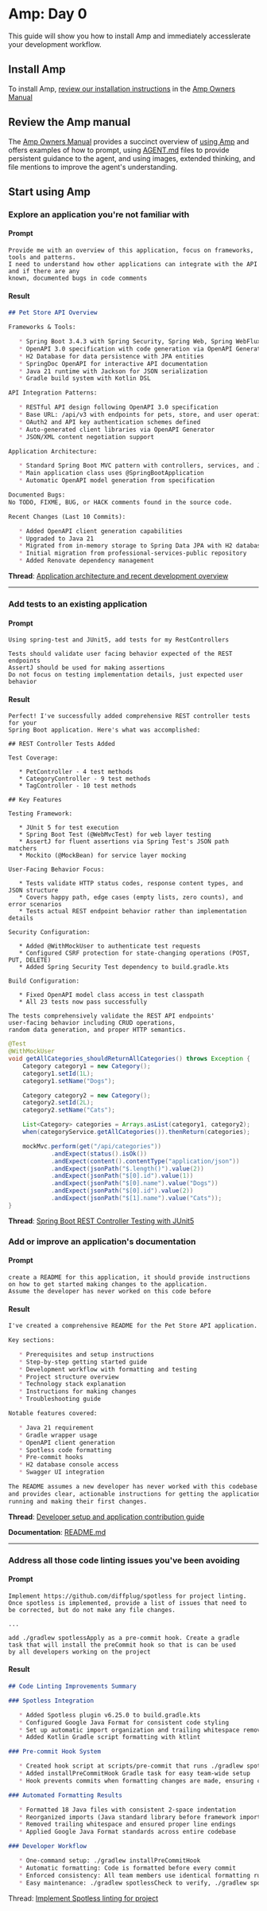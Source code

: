 # Amp: Day 0

This guide will show you how to install Amp and immediately accesslerate your
development workflow.

## Install Amp

To install Amp, [review our installation instructions](https://ampcode.com/manual#getting-started) in the [Amp Owners Manual](https://ampcode.com/manual)
## Review the Amp manual

The [Amp Owners Manual](https://ampcode.com/manual) provides a succinct overview of [using Amp](https://ampcode.com/manual#using-amp) and offers
examples of how to prompt, using [AGENT.md](https://ampcode.com/manual#AGENT.md) files
to provide persistent guidance to the agent, and using images, extended thinking, and file mentions
to improve the agent's understanding.

## Start using Amp

### Explore an application you're not familiar with

#### Prompt

```text
Provide me with an overview of this application, focus on frameworks, tools and patterns.
I need to understand how other applications can integrate with the API and if there are any
known, documented bugs in code comments
```

#### Result

```markdown
## Pet Store API Overview

Frameworks & Tools:

   * Spring Boot 3.4.3 with Spring Security, Spring Web, Spring WebFlux, and Spring Data JPA
   * OpenAPI 3.0 specification with code generation via OpenAPI Generator
   * H2 Database for data persistence with JPA entities
   * SpringDoc OpenAPI for interactive API documentation
   * Java 21 runtime with Jackson for JSON serialization
   * Gradle build system with Kotlin DSL

API Integration Patterns:

   * RESTful API design following OpenAPI 3.0 specification
   * Base URL: /api/v3 with endpoints for pets, store, and user operations
   * OAuth2 and API key authentication schemes defined
   * Auto-generated client libraries via OpenAPI Generator
   * JSON/XML content negotiation support

Application Architecture:

   * Standard Spring Boot MVC pattern with controllers, services, and JPA repositories
   * Main application class uses @SpringBootApplication
   * Automatic OpenAPI model generation from specification

Documented Bugs:
No TODO, FIXME, BUG, or HACK comments found in the source code.

Recent Changes (Last 10 Commits):

   * Added OpenAPI client generation capabilities
   * Upgraded to Java 21
   * Migrated from in-memory storage to Spring Data JPA with H2 database
   * Initial migration from professional-services-public repository
   * Added Renovate dependency management
```

**Thread**:
[Application architecture and recent development overview](https://ampcode.com/threads/T-c145b079-d8fd-4450-a9f1-991f8217e009)

---

### Add tests to an existing application

#### Prompt 

```text
Using spring-test and JUnit5, add tests for my RestControllers

Tests should validate user facing behavior expected of the REST endpoints
AssertJ should be used for making assertions
Do not focus on testing implementation details, just expected user behavior
```

#### Result

```text
Perfect! I've successfully added comprehensive REST controller tests for your
Spring Boot application. Here's what was accomplished:

## REST Controller Tests Added

Test Coverage:

   * PetController - 4 test methods
   * CategoryController - 9 test methods
   * TagController - 10 test methods

## Key Features

Testing Framework:

   * JUnit 5 for test execution
   * Spring Boot Test (@WebMvcTest) for web layer testing
   * AssertJ for fluent assertions via Spring Test's JSON path matchers
   * Mockito (@MockBean) for service layer mocking

User-Facing Behavior Focus:

   * Tests validate HTTP status codes, response content types, and JSON structure
   * Covers happy path, edge cases (empty lists, zero counts), and error scenarios
   * Tests actual REST endpoint behavior rather than implementation details

Security Configuration:

   * Added @WithMockUser to authenticate test requests
   * Configured CSRF protection for state-changing operations (POST, PUT, DELETE)
   * Added Spring Security Test dependency to build.gradle.kts

Build Configuration:

   * Fixed OpenAPI model class access in test classpath
   * All 23 tests now pass successfully

The tests comprehensively validate the REST API endpoints'
user-facing behavior including CRUD operations,
random data generation, and proper HTTP semantics.
```

```java
@Test
@WithMockUser
void getAllCategories_shouldReturnAllCategories() throws Exception {
    Category category1 = new Category();
    category1.setId(1L);
    category1.setName("Dogs");

    Category category2 = new Category();
    category2.setId(2L);
    category2.setName("Cats");

    List<Category> categories = Arrays.asList(category1, category2);
    when(categoryService.getAllCategories()).thenReturn(categories);

    mockMvc.perform(get("/api/categories"))
            .andExpect(status().isOk())
            .andExpect(content().contentType("application/json"))
            .andExpect(jsonPath("$.length()").value(2))
            .andExpect(jsonPath("$[0].id").value(1))
            .andExpect(jsonPath("$[0].name").value("Dogs"))
            .andExpect(jsonPath("$[0].id").value(2))
            .andExpect(jsonPath("$[1].name").value("Cats"));
}
```

**Thread**: [Spring Boot REST Controller Testing with JUnit5](https://ampcode.com/threads/T-74999309-0e5d-4bd8-92f0-c52abef57c3a)

### Add or improve an application's documentation

#### Prompt 
```text
create a README for this application, it should provide instructions
on how to get started making changes to the application.
Assume the developer has never worked on this code before
```


#### Result

```markdown
I've created a comprehensive README for the Pet Store API application. The README includes:

Key sections:

   * Prerequisites and setup instructions
   * Step-by-step getting started guide
   * Development workflow with formatting and testing
   * Project structure overview
   * Technology stack explanation
   * Instructions for making changes
   * Troubleshooting guide

Notable features covered:

   * Java 21 requirement
   * Gradle wrapper usage
   * OpenAPI client generation
   * Spotless code formatting
   * Pre-commit hooks
   * H2 database console access
   * Swagger UI integration

The README assumes a new developer has never worked with this codebase
and provides clear, actionable instructions for getting the application
running and making their first changes.
```

**Thread**: [Developer setup and application contribution guide](https://ampcode.com/threads/T-264473e3-7d24-429b-a958-800f163620ea)

**Documentation**: [README.md](./example-README.md)

---

### Address all those code linting issues you've been avoiding

#### Prompt 
```text
Implement https://github.com/diffplug/spotless for project linting.
Once spotless is implemented, provide a list of issues that need to
be corrected, but do not make any file changes.

...

add ./gradlew spotlessApply as a pre-commit hook. Create a gradle
task that will install the preCommit hook so that is can be used 
by all developers working on the project
```

#### Result

```markdown
## Code Linting Improvements Summary

### Spotless Integration

   * Added Spotless plugin v6.25.0 to build.gradle.kts
   * Configured Google Java Format for consistent code styling
   * Set up automatic import organization and trailing whitespace removal
   * Added Kotlin Gradle script formatting with ktlint

### Pre-commit Hook System

   * Created hook script at scripts/pre-commit that runs ./gradlew spotlessApply
   * Added installPreCommitHook Gradle task for easy team-wide setup
   * Hook prevents commits when formatting changes are made, ensuring code review

### Automated Formatting Results

   * Formatted 18 Java files with consistent 2-space indentation
   * Reorganized imports (Java standard library before framework imports)
   * Removed trailing whitespace and ensured proper line endings
   * Applied Google Java Format standards across entire codebase

### Developer Workflow

   * One-command setup: ./gradlew installPreCommitHook
   * Automatic formatting: Code is formatted before every commit
   * Enforced consistency: All team members use identical formatting rules
   * Easy maintenance: ./gradlew spotlessCheck to verify, ./gradlew spotlessApply to fix
```

Thread: [Implement Spotless linting for project](https://ampcode.com/threads/T-13e9d8b8-f5d4-41ee-8fb6-a6f4e02465c1>)

